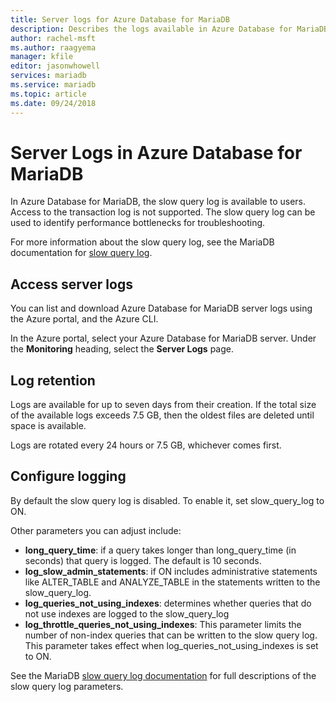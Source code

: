 ```yaml
---
title: Server logs for Azure Database for MariaDB
description: Describes the logs available in Azure Database for MariaDB, and the available parameters for enabling different logging levels.
author: rachel-msft
ms.author: raagyema
manager: kfile
editor: jasonwhowell
services: mariadb
ms.service: mariadb
ms.topic: article
ms.date: 09/24/2018
---
```

# Server Logs in Azure Database for MariaDB
In Azure Database for MariaDB, the slow query log is available to users. Access to the transaction log is not supported. The slow query log can be used to identify performance bottlenecks for troubleshooting.

For more information about the slow query log, see the MariaDB documentation for [slow query log](https://mariadb.com/kb/en/library/slow-query-log-overview/).

## Access server logs
You can list and download Azure Database for MariaDB server logs using the Azure portal, and the Azure CLI.

In the Azure portal, select your Azure Database for MariaDB server. Under the **Monitoring** heading, select the **Server Logs** page.

<!-- For more information on Azure CLI, see [Configure and access server logs using Azure CLI](howto-configure-server-logs-in-cli.md).-->

## Log retention
Logs are available for up to seven days from their creation. If the total size of the available logs exceeds 7.5 GB, then the oldest files are deleted until space is available.

Logs are rotated every 24 hours or 7.5 GB, whichever comes first.

## Configure logging
By default the slow query log is disabled. To enable it, set slow_query_log to ON.

Other parameters you can adjust include:

- **long_query_time**: if a query takes longer than long_query_time (in seconds) that query is logged. The default is 10 seconds.
- **log_slow_admin_statements**: if ON includes administrative statements like ALTER_TABLE and ANALYZE_TABLE in the statements written to the slow_query_log.
- **log_queries_not_using_indexes**: determines whether queries that do not use indexes are logged to the slow_query_log
- **log_throttle_queries_not_using_indexes**: This parameter limits the number of non-index queries that can be written to the slow query log. This parameter takes effect when log_queries_not_using_indexes is set to ON.

See the MariaDB [slow query log documentation](https://mariadb.com/kb/en/library/slow-query-log-overview/) for full descriptions of the slow query log parameters.

<!-- ## Next Steps
- [How to configure and access server logs from the Azure portal](howto-configure-server-logs-in-portal.md).
-->
